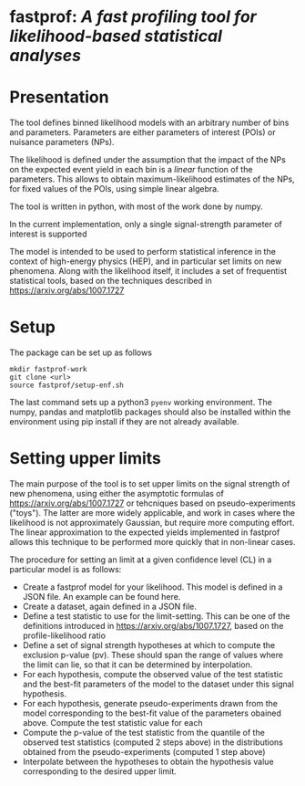 # fastprof: *A fast profiling tool for likelihood-based statistical analyses*

Presentation
============

The tool defines binned likelihood models with an arbitrary number of bins and parameters. Parameters are either parameters of interest (POIs) or nuisance parameters (NPs).

The likelihood is defined under the assumption that the impact of the NPs on the expected event yield in each bin is a *linear* function of the parameters. This allows to obtain maximum-likelihood estimates of the NPs, for fixed values of the POIs, using simple linear algebra.

The tool is written in python, with most of the work done by numpy.

In the current implementation, only a single signal-strength parameter of interest is supported

The model is intended to be used to perform statistical inference in the context of high-energy physics (HEP), and in particular set limits on new phenomena. Along with the likelihood itself, it includes a set of frequentist statistical tools, based on the techniques described in <https://arxiv.org/abs/1007.1727>

Setup
=====

The package can be set up as follows
```
mkdir fastprof-work
git clone <url>
source fastprof/setup-enf.sh
````
The last command sets up a python3 `pyenv` working environment. The numpy, pandas and matplotlib packages should also be installed within the environment using pip install if they are not already available.

Setting upper limits
====================

The main purpose of the tool is to set upper limits on the signal strength of new phenomena, using either the asymptotic formulas of <https://arxiv.org/abs/1007.1727> or tehcniques based on pseudo-experiments ("toys"). The latter are more widely applicable, and work in cases where the likelihood is not approximately Gaussian, but require more computing effort. The linear approximation to the expected yields implemented in fastprof allows this technique to be performed more quickly that in non-linear cases.

The procedure for setting an limit at a given confidence level (CL) in a particular model is as follows:

   - Create a fastprof model for your likelihood. This model is defined in a JSON file. An example can be found here.
   - Create a dataset, again defined in a JSON file.
   - Define a test statistic to use for the limit-setting. This can be one of the definitions introduced in <https://arxiv.org/abs/1007.1727>, based on the profile-likelihood ratio
   - Define a set of signal strength hypotheses at which to compute the exclusion p-value (pv). These should span the range of values where the limit can lie, so that it can be determined by interpolation.
   - For each hypothesis, compute the observed value of the test statistic and the best-fit parameters of the model to the dataset under this signal hypothesis.
   - For each hypothesis, generate pseudo-experiments drawn from the model corresponding to the best-fit value of the parameters obained above. Compute the test statistic value for each 
   - Compute the p-value of the test statistic from the quantile of the observed test statistics (computed 2 steps above) in the distributions obtained from the pseudo-experiments (computed 1 step above)
   - Interpolate between the hypotheses to obtain the hypothesis value corresponding to the desired upper limit.
